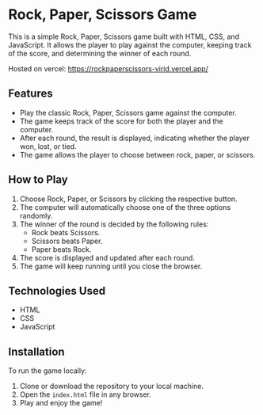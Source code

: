 # Rock, Paper, Scissors Game

This is a simple Rock, Paper, Scissors game built with HTML, CSS, and JavaScript. It allows the player to play against the computer, keeping track of the score, and determining the winner of each round.

Hosted on vercel: https://rockpaperscissors-virid.vercel.app/ 

## Features

- Play the classic Rock, Paper, Scissors game against the computer.
- The game keeps track of the score for both the player and the computer.
- After each round, the result is displayed, indicating whether the player won, lost, or tied.
- The game allows the player to choose between rock, paper, or scissors.

## How to Play

1. Choose Rock, Paper, or Scissors by clicking the respective button.
2. The computer will automatically choose one of the three options randomly.
3. The winner of the round is decided by the following rules:
   - Rock beats Scissors.
   - Scissors beats Paper.
   - Paper beats Rock.
4. The score is displayed and updated after each round.
5. The game will keep running until you close the browser.

## Technologies Used

- HTML
- CSS
- JavaScript

## Installation

To run the game locally:

1. Clone or download the repository to your local machine.
2. Open the `index.html` file in any browser.
3. Play and enjoy the game!

